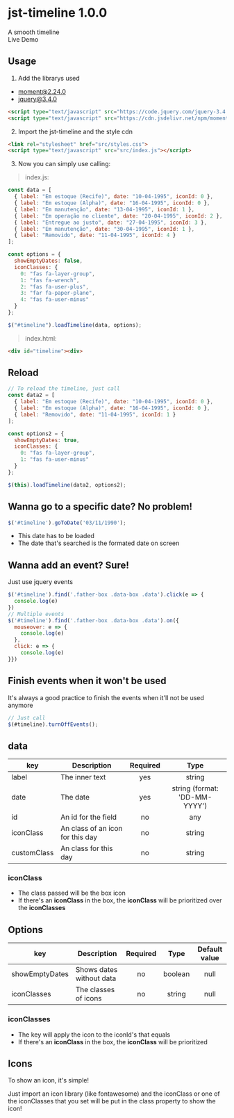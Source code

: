 # jst-timeline 1.0.0

A smooth timeline<br />
<a hreft="https://codesandbox.io/s/xpxw6k7okw" target="_blank" title="demo">Live Demo</a>

## Usage
1. Add the librarys used
* moment@2.24.0
* jquery@3.4.0
```html
<script type="text/javascript" src="https://code.jquery.com/jquery-3.4.0.min.js"></script>
<script type="text/javascript" src="https://cdn.jsdelivr.net/npm/moment@2.24.0/moment.min.js"></script>
```
2. Import the jst-timeline and the style cdn
```html
<link rel="stylesheet" href="src/styles.css">
<script type="text/javascript" src="src/index.js"></script>
```
3. Now you can simply use calling:

> index.js:
```javascript
const data = [
  { label: "Em estoque (Recife)", date: "10-04-1995", iconId: 0 },
  { label: "Em estoque (Alpha)", date: "16-04-1995", iconId: 0 },
  { label: "Em manutenção", date: "13-04-1995", iconId: 1 },
  { label: "Em operação no cliente", date: "20-04-1995", iconId: 2 },
  { label: "Entregue ao justo", date: "27-04-1995", iconId: 3 },
  { label: "Em manutenção", date: "30-04-1995", iconId: 1 },
  { label: "Removido", date: "11-04-1995", iconId: 4 }
];

const options = {
  showEmptyDates: false,
  iconClasses: {
    0: "fas fa-layer-group",
    1: "fas fa-wrench",
    2: "fas fa-user-plus",
    3: "far fa-paper-plane",
    4: "fas fa-user-minus"
  }
};

$("#timeline").loadTimeline(data, options);
```
> index.html:
```html
<div id="timeline"><div>
```
## Reload
```javascript
// To reload the timeline, just call
const data2 = [
  { label: "Em estoque (Recife)", date: "10-04-1995", iconId: 0 },
  { label: "Em estoque (Alpha)", date: "16-04-1995", iconId: 0 },
  { label: "Removido", date: "11-04-1995", iconId: 1 }
];

const options2 = {
  showEmptyDates: true,
  iconClasses: {
    0: "fas fa-layer-group",
    1: "fas fa-user-minus"
  }
};

$(this).loadTimeline(data2, options2);
```
## Wanna go to a specific date? No problem!
```javascript
$('#timeline').goToDate('03/11/1990');
```
* This date has to be loaded
* The date that's searched is the formated date on screen
## Wanna add an event? Sure!
Just use jquery events
```javascript
$('#timeline').find('.father-box .data-box .data').click(e => {
  console.log(e)
})
// Multiple events
$('#timeline').find('.father-box .data-box .data').on({
  mouseover: e => {
    console.log(e)
  }, 
  click: e => {
    console.log(e)
}})
```
## Finish events when it won't be used
It's always a good practice to finish the events when it'll not be used anymore
```javascript
// Just call
$(#timeline).turnOffEvents();
```
## data
|key         |Description                     |Required|Type                         |
|------------|--------------------------------|:------:|:---------------------------:|
|label       |The inner text                  |yes     |string                       |
|date        |The date                        |yes     |string (format: 'DD-MM-YYYY')|
|id          |An id for the field             |no      |any                          |
|iconClass   |An class of an icon for this day|no      |string                       |
|customClass |An class for this day           |no      |string                       |
### iconClass
* The class passed will be the box icon
* If there's an **iconClass** in the box, the **iconClass** will be prioritized over the **iconClasses**
## Options
|key           |Description                  |Required|Type         |Default value|
|--------------|-----------------------------|:------:|:-----------:|:-----------:|
|showEmptyDates|Shows dates without data     |no      |boolean      |null         |
|iconClasses   |The classes of icons         |no      |string       |null         |
### iconClasses
* The key will apply the icon to the iconId's that equals
* If there's an **iconClass** in the box, the **iconClass** will be prioritized

## Icons
To show an icon, it's simple!

Just import an icon library (like fontawesome) and the iconClass or one of the iconClasses that you set will be put in the class property to show the icon!
